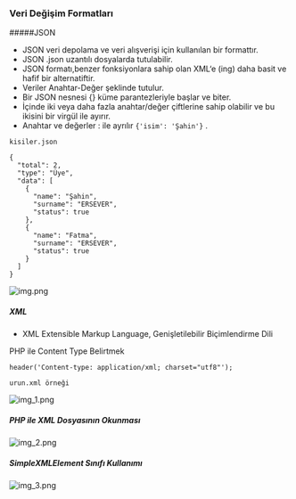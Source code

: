 ### Veri Değişim Formatları

#####JSON

- JSON veri depolama ve veri alışverişi için kullanılan bir formattır.
- JSON .json uzantılı dosyalarda tutulabilir.
- JSON formatı,benzer fonksiyonlara sahip olan XML‘e (ing) daha basit ve hafif bir alternatiftir.
- Veriler Anahtar-Değer şeklinde tutulur.
- Bir JSON nesnesi {} küme parantezleriyle başlar ve biter.
- İçinde iki veya daha fazla anahtar/değer çiftlerine sahip olabilir ve bu ikisini bir virgül ile ayırır.
- Anahtar ve değerler : ile ayrılır ```{'isim': 'Şahin'}``` .

``kisiler.json``
```
{
  "total": 2,
  "type": "Üye",
  "data": [
    {
      "name": "Şahin",
      "surname": "ERSEVER",
      "status": true
    },
    {
      "name": "Fatma",
      "surname": "ERSEVER",
      "status": true
    }
  ]
}
```
![img.png](img.png)

##### XML

- XML Extensible Markup Language, Genişletilebilir Biçimlendirme Dili

PHP ile Content Type Belirtmek
```
header('Content-type: application/xml; charset="utf8"');
```
``urun.xml örneği``

![img_1.png](img_1.png)

##### PHP ile XML Dosyasının Okunması

![img_2.png](img_2.png)

##### SimpleXMLElement Sınıfı Kullanımı

![img_3.png](img_3.png)
